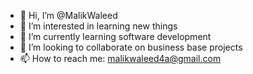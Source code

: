 - 👋 Hi, I’m @MalikWaleed
- 👀 I’m interested in learning new things
- 🌱 I’m currently learning software development
- 💞️ I’m looking to collaborate on business base projects
- 📫 How to reach me: malikwaleed4a@gmail.com

<!---
MalikWaleed3/MalikWaleed3 is a ✨ special ✨ repository because its `README.md` (this file) appears on your GitHub profile.
You can click the Preview link to take a look at your changes.
--->

